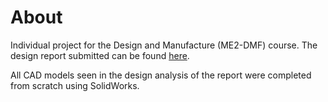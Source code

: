 # About 
Individual project for the Design and Manufacture (ME2-DMF) course. The design report submitted can be found [here]().

All CAD models seen in the design analysis of the report were completed from scratch using SolidWorks.
